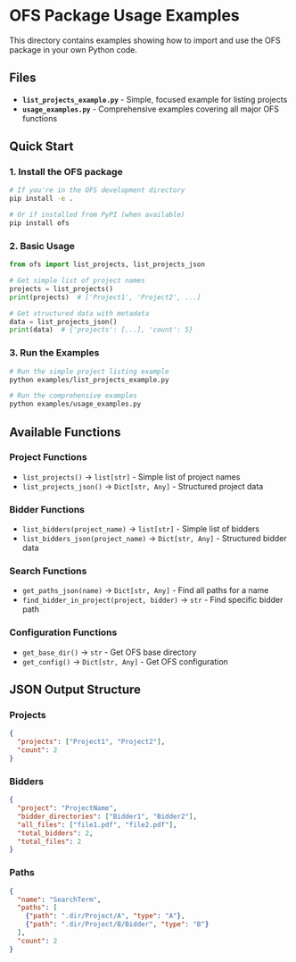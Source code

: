 # OFS Package Usage Examples

This directory contains examples showing how to import and use the OFS package in your own Python code.

## Files

- **`list_projects_example.py`** - Simple, focused example for listing projects
- **`usage_examples.py`** - Comprehensive examples covering all major OFS functions

## Quick Start

### 1. Install the OFS package

```bash
# If you're in the OFS development directory
pip install -e .

# Or if installed from PyPI (when available)
pip install ofs
```

### 2. Basic Usage

```python
from ofs import list_projects, list_projects_json

# Get simple list of project names
projects = list_projects()
print(projects)  # ['Project1', 'Project2', ...]

# Get structured data with metadata
data = list_projects_json()
print(data)  # {'projects': [...], 'count': 5}
```

### 3. Run the Examples

```bash
# Run the simple project listing example
python examples/list_projects_example.py

# Run the comprehensive examples
python examples/usage_examples.py
```

## Available Functions

### Project Functions
- `list_projects()` → `list[str]` - Simple list of project names
- `list_projects_json()` → `Dict[str, Any]` - Structured project data

### Bidder Functions  
- `list_bidders(project_name)` → `list[str]` - Simple list of bidders
- `list_bidders_json(project_name)` → `Dict[str, Any]` - Structured bidder data

### Search Functions
- `get_paths_json(name)` → `Dict[str, Any]` - Find all paths for a name
- `find_bidder_in_project(project, bidder)` → `str` - Find specific bidder path

### Configuration Functions
- `get_base_dir()` → `str` - Get OFS base directory
- `get_config()` → `Dict[str, Any]` - Get OFS configuration

## JSON Output Structure

### Projects
```json
{
  "projects": ["Project1", "Project2"],
  "count": 2
}
```

### Bidders
```json
{
  "project": "ProjectName",
  "bidder_directories": ["Bidder1", "Bidder2"],
  "all_files": ["file1.pdf", "file2.pdf"],
  "total_bidders": 2,
  "total_files": 2
}
```

### Paths
```json
{
  "name": "SearchTerm",
  "paths": [
    {"path": ".dir/Project/A", "type": "A"},
    {"path": ".dir/Project/B/Bidder", "type": "B"}
  ],
  "count": 2
}
```